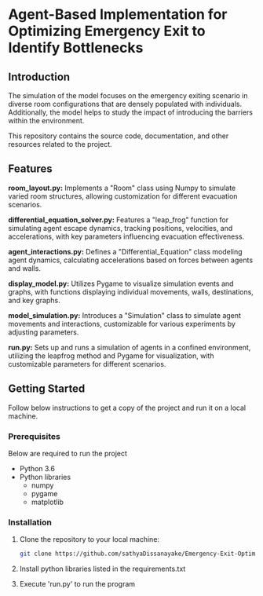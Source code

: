 # Agent-Based Implementation for Optimizing Emergency Exit to Identify Bottlenecks

## Introduction
The simulation of the model focuses on the emergency exiting scenario in diverse room configurations that are densely populated with individuals. Additionally, the model helps to study the impact of introducing the barriers within the environment.

This repository contains the source code, documentation, and other resources related to the project.

## Features
**room_layout.py:** Implements a "Room" class using Numpy to simulate varied room structures, allowing customization for different evacuation scenarios.

**differential_equation_solver.py:** Features a "leap_frog" function for simulating agent escape dynamics, tracking positions, velocities, and accelerations, with key parameters influencing evacuation effectiveness.

**agent_interactions.py:** Defines a "Differential_Equation" class modeling agent dynamics, calculating accelerations based on forces between agents and walls.

**display_model.py:** Utilizes Pygame to visualize simulation events and graphs, with functions displaying individual movements, walls, destinations, and key graphs.

**model_simulation.py:** Introduces a "Simulation" class to simulate agent movements and interactions, customizable for various experiments by adjusting parameters.

**run.py:** Sets up and runs a simulation of agents in a confined environment, utilizing the leapfrog method and Pygame for visualization, with customizable parameters for different scenarios.

## Getting Started
Follow below instructions to get a copy of the project and run it on a local machine.

### Prerequisites
Below are required to run the project
- Python 3.6
- Python libraries
  - numpy
  - pygame
  - matplotlib

### Installation
1. Clone the repository to your local machine:
   ```sh
   git clone https://github.com/sathyaDissanayake/Emergency-Exit-Optimization.git

2. Install python libraries listed in the requirements.txt

3. Execute 'run.py' to run the program